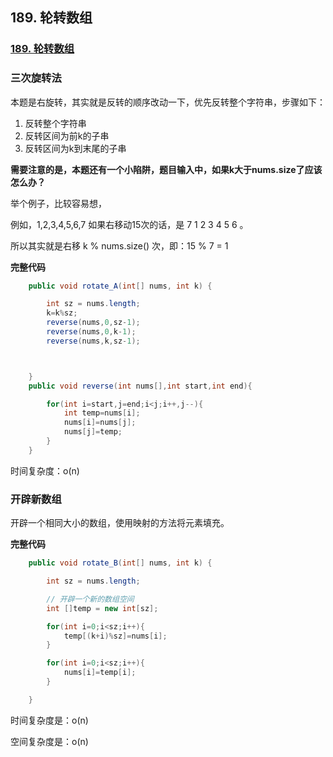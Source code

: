 ## 189. 轮转数组

### [189. 轮转数组](https://leetcode-cn.com/problems/rotate-array/)

### 三次旋转法

本题是右旋转，其实就是反转的顺序改动一下，优先反转整个字符串，步骤如下：

1. 反转整个字符串
2. 反转区间为前k的子串
3. 反转区间为k到末尾的子串

**需要注意的是，本题还有一个小陷阱，题目输入中，如果k大于nums.size了应该怎么办？**

举个例子，比较容易想，

例如，1,2,3,4,5,6,7 如果右移动15次的话，是 7 1 2 3 4 5 6 。

所以其实就是右移 k % nums.size() 次，即：15 % 7 = 1

**完整代码**

~~~java
    public void rotate_A(int[] nums, int k) {

        int sz = nums.length;
        k=k%sz;
        reverse(nums,0,sz-1);
        reverse(nums,0,k-1);
        reverse(nums,k,sz-1);



    }
    public void reverse(int nums[],int start,int end){

        for(int i=start,j=end;i<j;i++,j--){
            int temp=nums[i];
            nums[i]=nums[j];
            nums[j]=temp;
        }
    }
~~~

时间复杂度：o(n)

### 开辟新数组

开辟一个相同大小的数组，使用映射的方法将元素填充。

**完整代码**

~~~java
    public void rotate_B(int[] nums, int k) {

        int sz = nums.length;

        // 开辟一个新的数组空间
        int []temp = new int[sz];

        for(int i=0;i<sz;i++){
            temp[(k+i)%sz]=nums[i];
        }

        for(int i=0;i<sz;i++){
            nums[i]=temp[i];
        }

    }
~~~

时间复杂度是：o(n)

空间复杂度是：o(n)